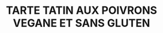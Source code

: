 ---
title: TARTE TATIN AUX POIVRONS VEGANE ET SANS GLUTEN
draft: false
layout: recettes
type: entree
categories:
  - Tarte (salée)
auteur: Auré
regime:
  - vegan
  - sans-gluten
saison:
  - ete
  - automne
cuisson: Oui
temperature: Froid
plate: 30
quantite_desc: 8 parts par grand moule à tarte.
check: Non
checkAlwaysOk: true
ingredients:
  legumes:
    - title: Ail
      quantite: 8
      unit: gousse·s
    - title: Oignon
      quantite: 2
      unit: Kg
    - title: Poivron (rouge)
      quantite: 6
      unit: Kg
  frais:
    - title: Pâte feuilletée végane sans gluten
      quantite: 4
      unit: unité
  sucres:
    - title: sucre blanc
      quantite: 300
      unit: grammes
  epices:
    - title: Piment d'espelette
      quantite: 8
      unit: grammes
  lof:
    - title: huile d'olive
      quantite: 300
      unit: ml
preparation: >-
  Laver les légumes. Retirer des poivrons les membranes

  blanches et les graines à l’intérieur. Les tailler en gros

  morceaux.


  Éplucher l’oignon et émincer finement. Hacher l'ail.


  Faire suer les poivrons et les

  oignons à l’huile d’olive. Saler. Ajouter la moitié du sucre et laisser cuire le

  tout pour faire caraméliser cette garniture. Ajouter l'ail.

  Sel et piment d’Espelette. Sulfuriser les plats à tarte, verser un peu de sucre au fond et disposer les légumes.


  Préchauffer le four à 200 °C (th. 6). Dérouler les rouleaux de pâte

  feuilletée et piquer avec une fourchette. Disposer ensuite sur les

  poivrons. Rabattre les bords si besoin. Enfournez pendant une trentaine

  de minutes jusqu’à l’obtention d’une pâte colorée et cuite.


  Sortir les tartes du four, démouler en la retournant dans une assiette. Un délice.
publishDate: 2025-04-25T15:39:00.000Z
---